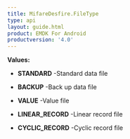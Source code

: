```yaml
---
title: MifareDesfire.FileType
type: api
layout: guide.html
product: EMDK For Android
productversion: '4.0'
---
```





**Values:**

* **STANDARD** -Standard data file

* **BACKUP** -Back up data file

* **VALUE** -Value file

* **LINEAR_RECORD** -Linear record file

* **CYCLIC_RECORD** -Cyclic record file









